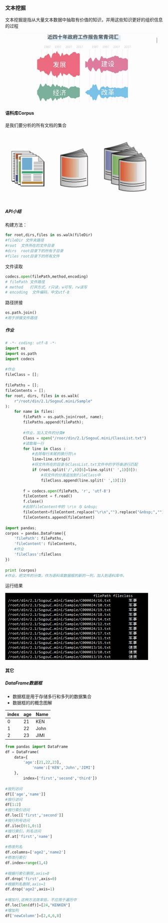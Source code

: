 ### 文本挖掘
文本挖掘是指从大量文本数据中抽取有价值的知识，并用这些知识更好的组织信息的过程

![文本](assets/markdown-img-paste-20170717122426987.png)
#### 语料库Corpus
是我们要分析的所有文档的集合
![corpus](assets/markdown-img-paste-20170717122207701.png)

##### API小结
构建方法：
```python
for root,dirs,files in os.walk(fileDir)
#fileDir 文件夹路径
#root  文件所在的文件目录
#dirs  root目录下的所有子目录
#files root目录下的所有文件
```
文件读取
```python
codecs.open(filePath,method,encoding)
# filePath 文件路径
# method   打开方式，r只读，w可写，rw读写
# encoding  文件编码，中文utf-8
```
路径拼接
```python
os.path.join()
#用于拼接文件路径
```

##### 作业
```python
# -*- coding: utf-8 -*-
import os
import os.path
import codecs

#作业
fileClass = [];

filePaths = [];
fileContents = [];
for root, dirs, files in os.walk(
	r"/root/din/2.1/SogouC.mini/Sample"
):
	for name in files:
		filePath = os.path.join(root, name);
		filePaths.append(filePath);

		#作业，加入文件的分类#
		Class = open("/roor/din/2.1/SogouC.mini/ClassList.txt")
		#读取每一行
		for line in Class :
			#去除每行末尾的换行符\n
			line=line.strip()
			#将文件所在的目录与ClassList.txt文件中的字符串进行匹配
			if (root.split('/',6)[6]=line.split(' ',1)[0]):
				#将文件的分类追加到fileClass中
				fileClass.append(line.split(' ',1)[1])

		f = codecs.open(filePath, 'r', 'utf-8')
		fileContent = f.read()
		f.close()
		#去除fileContent中的 \r\n 与 &nbsp;
		fileContent=fileContent.replace("\r\n","").replace("&nbsp;","")
		fileContents.append(fileContent)

import pandas;
corpos = pandas.DataFrame({
	'filePath': filePaths,
	'fileContent': fileContents,
	#作业
	'fileClass':fileClass
})

print (corpos)
#作业，把文件的分类，作为语料库数据框的新的一列，加入到语料库中。
```
运行结果

![分类](assets/markdown-img-paste-20170717115344430.png)

#### 其它
##### DataFrame数据框
* 数据框是用于存储多行和多列的数据集合
* 数据框的的概念图解

|index|age|Name|
|--|--|--|
|0|21|KEN|
|1|22|John|
|2|23|JIMI|

```python
from pandas import DataFrame
df = DataFrame(
    data={
        'age':[21,22,23],
		    'name':['KEN','John','JIMI']
    },
		index=['first','second','third'])

#按列访问
df[['age','name']]
#按行访问
df[1:2]
#按行索引访问
df.loc[['first','second']]
#按行列号访问
df.iloc[0:1,0:1]
#按行索引，列名访问
df.at['first','name']

#修改列名
df.columns=['age2','name2']
#修改行索引
df.index=range(1,4)

#根据行索引删除,axis=0
df.drop('first',axis=0)
#根据列名删除,axis=1
df.drop('age2',axis=1)

#增加行,这种方法效率低，不应用于遍历中
df.loc[len(df)]=[24,"KENKEN"]
#增加列
df['newColumn']=[2,4,6,8]
```
